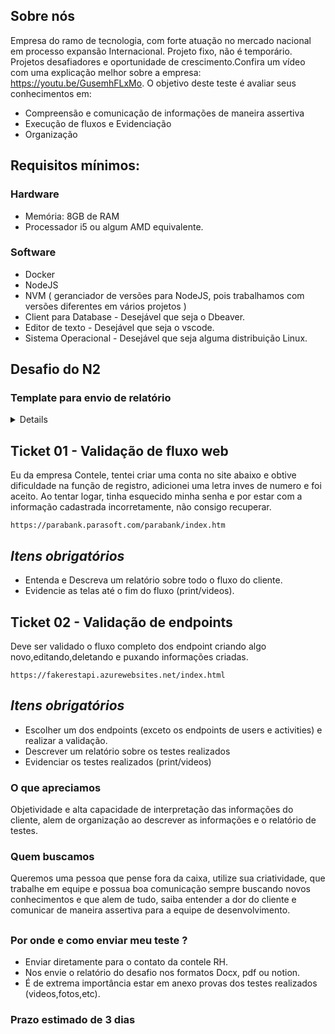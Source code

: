 ## Sobre nós
Empresa do ramo de tecnologia, com forte atuação no mercado nacional em processo expansão Internacional. Projeto fixo, não é temporário. Projetos desafiadores e oportunidade de crescimento.Confira um vídeo com uma explicação melhor sobre a empresa: https://youtu.be/GusemhFLxMo. O objetivo deste teste é avaliar seus conhecimentos em:
- Compreensão e comunicação de informações de maneira assertiva
- Execução de fluxos e Evidenciação
- Organização

## Requisitos mínimos:

### Hardware

- Memória: 8GB de RAM
- Processador i5 ou algum AMD equivalente. 

### Software
- Docker
- NodeJS
- NVM ( geranciador de versões para NodeJS, pois trabalhamos com versões diferentes em vários projetos ) 
- Client para Database  -  Desejável que seja o Dbeaver.
- Editor de texto - Desejável que seja o vscode. 
- Sistema Operacional - Desejável que seja alguma distribuição Linux. 

## Desafio do N2

### Template para envio de relatório

<details>

```
## Teste suporte N2

### **Descrição:**
> Adicionar um resumo sobre o problema

### **Passos:**
> Passo 1: 
> Passo 2:

### **Expectativa de como deveria funcionar:**
> Identificar o problema e descrever uma possível solução.

### **Capturas de tela (Anexos)**
> Se aplicável, adicione capturas de tela para ajudar a explicar seu problema.

### **Contexto adicional**
> Observações extras sobre os fluxos de testes efetuados.
```

</details>

## Ticket 01 - Validação de fluxo web

Eu da empresa Contele, tentei criar uma conta no site abaixo e obtive dificuldade na função de registro, adicionei uma letra inves de numero e foi aceito. Ao tentar logar, tinha esquecido minha senha e por estar com a informação cadastrada incorretamente, não consigo recuperar.

`https://parabank.parasoft.com/parabank/index.htm`


## *Itens obrigatórios*
- Entenda e Descreva um relatório sobre todo o fluxo do cliente.
- Evidencie as telas até o fim do fluxo (print/videos).

## Ticket 02 - Validação de endpoints 
Deve ser validado o fluxo completo dos endpoint criando algo novo,editando,deletando e puxando informações criadas.

`https://fakerestapi.azurewebsites.net/index.html`


## *Itens obrigatórios*
- Escolher um dos endpoints (exceto os endpoints de users e activities) e realizar a validação. 
- Descrever um relatório sobre os testes realizados
- Evidenciar os testes realizados (print/videos) 

### O que apreciamos
Objetividade e alta capacidade de interpretação das informações do cliente, alem de organização ao descrever as informações e o relatório de testes. 

### Quem buscamos
Queremos uma pessoa que pense fora da caixa, utilize sua criatividade, que trabalhe em equipe e possua boa comunicação sempre buscando novos conhecimentos e que alem de tudo, saiba entender a dor do cliente e comunicar de maneira assertiva para a equipe de desenvolvimento.

##
### Por onde e como enviar meu teste ?
* Enviar diretamente para o contato da contele RH.
* Nos envie o relatório do desafio nos formatos Docx, pdf ou notion.
* É de extrema importância estar em anexo provas dos testes realizados (videos,fotos,etc).

### Prazo estimado de 3 dias
